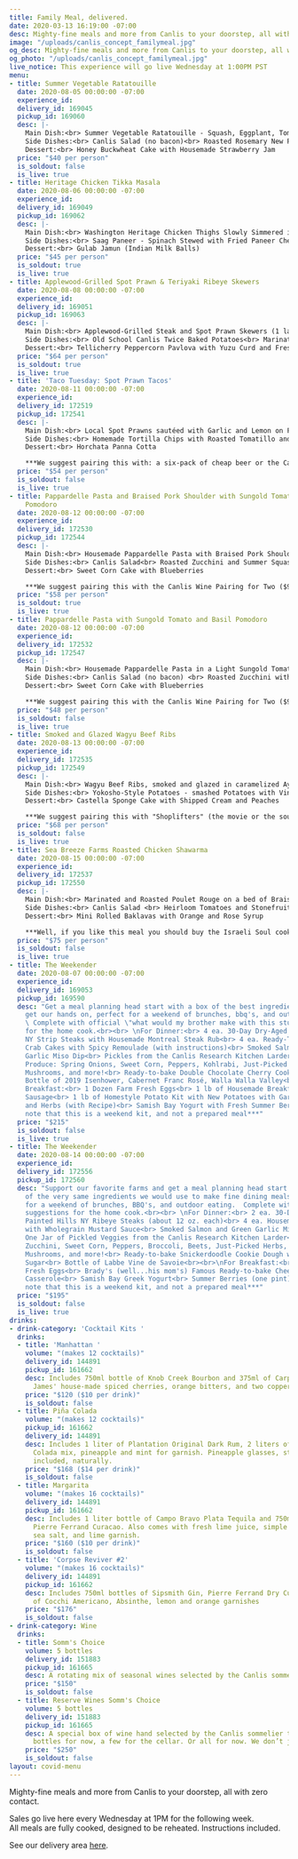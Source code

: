 ```yaml
---
title: Family Meal, delivered.
date: 2020-03-13 16:19:00 -07:00
desc: Mighty-fine meals and more from Canlis to your doorstep, all with zero contact.
image: "/uploads/canlis_concept_familymeal.jpg"
og_desc: Mighty-fine meals and more from Canlis to your doorstep, all with zero contact.
og_photo: "/uploads/canlis_concept_familymeal.jpg"
live_notice: This experience will go live Wednesday at 1:00PM PST
menu:
- title: Summer Vegetable Ratatouille
  date: 2020-08-05 00:00:00 -07:00
  experience_id: 
  delivery_id: 169045
  pickup_id: 169060
  desc: |-
    Main Dish:<br> Summer Vegetable Ratatouille - Squash, Eggplant, Tomato, Red Peppers and Garlic slow-roasted in our wood oven and finished with Basil, Thyme, and Marjoram<br><br>
    Side Dishes:<br> Canlis Salad (no bacon)<br> Roasted Rosemary New Potatoes<br> Fresh Green Bean Salad with Shallots, Herbs, and Grenache Vinaigrette<br> Garlic and Herb Sourdough Rolls<br><br>
    Dessert:<br> Honey Buckwheat Cake with Housemade Strawberry Jam
  price: "$40 per person"
  is_soldout: false
  is_live: true
- title: Heritage Chicken Tikka Masala
  date: 2020-08-06 00:00:00 -07:00
  experience_id: 
  delivery_id: 169049
  pickup_id: 169062
  desc: |-
    Main Dish:<br> Washington Heritage Chicken Thighs Slowly Simmered in a Spiced Masala Curry<br><br>
    Side Dishes:<br> Saag Paneer - Spinach Stewed with Fried Paneer Cheese<br> Wood-Roasted Vadouvan Spiced Cauliflower with Yogurt and Mint Sauce<br> Sourdough Roti (Flatbread)<br> Turmeric Spiced Rice<br><br>
    Dessert:<br> Gulab Jamun (Indian Milk Balls)
  price: "$45 per person"
  is_soldout: true
  is_live: true
- title: Applewood-Grilled Spot Prawn & Teriyaki Ribeye Skewers
  date: 2020-08-08 00:00:00 -07:00
  experience_id: 
  delivery_id: 169051
  pickup_id: 169063
  desc: |-
    Main Dish:<br> Applewood-Grilled Steak and Spot Prawn Skewers (1 large of each) loaded with Pineapple, Onions, and Shishito Peppers and Served with Teriyaki Glaze<br><br>
    Side Dishes:<br> Old School Canlis Twice Baked Potatoes<br> Marinated Heirloom Tomatoes with Alliums, Fennel, and Blackberry Vinegar<br> Canlis Salad<br> Garlic and Herb Sourdough Rolls<br><br>
    Dessert:<br> Tellicherry Peppercorn Pavlova with Yuzu Curd and Fresh Raspberries
  price: "$64 per person"
  is_soldout: true
  is_live: true
- title: 'Taco Tuesday: Spot Prawn Tacos'
  date: 2020-08-11 00:00:00 -07:00
  experience_id: 
  delivery_id: 172519
  pickup_id: 172541
  desc: |-
    Main Dish:<br> Local Spot Prawns sautéed with Garlic and Lemon on Flour Tortillas with Cabbage, Lime, and Cilantro with Avocado Crema<br><br>
    Side Dishes:<br> Homemade Tortilla Chips with Roasted Tomatillo and Poblano Salsa<br> Elotes-Style Corn with Crema, Cilantro, Cotija, and Lime<br> Roasted Alvarez Farm Peppers and Radish Salad<br><br>
    Dessert:<br> Horchata Panna Cotta

    ***We suggest pairing this with: a six-pack of cheap beer or the Canlis Margarita Kit***
  price: "$54 per person"
  is_soldout: false
  is_live: true
- title: Pappardelle Pasta and Braised Pork Shoulder with Sungold Tomato and Basil
    Pomodoro
  date: 2020-08-12 00:00:00 -07:00
  experience_id: 
  delivery_id: 172530
  pickup_id: 172544
  desc: |-
    Main Dish:<br> Housemade Pappardelle Pasta with Braised Pork Shoulder - in a Light Sungold Tomato and Basil Pomodoro<br><br>
    Side Dishes:<br> Canlis Salad<br> Roasted Zucchini and Summer Squash with Oregano and Anise Hyssop from the Canlis Garden<br> Roasted and Chilled Corn Salad with Burrata and Calabrian Chilies<br> Garlic and Herb Sourdough Rolls<br><br>
    Dessert:<br> Sweet Corn Cake with Blueberries

    ***We suggest pairing this with the Canlis Wine Pairing for Two ($90), or that pre-COVID bottle of red you were saving and should just drink right now and watch the Godfather or the Godfather II - but never the Godfather The Godfather III.***
  price: "$58 per person"
  is_soldout: true
  is_live: true
- title: Pappardelle Pasta with Sungold Tomato and Basil Pomodoro
  date: 2020-08-12 00:00:00 -07:00
  experience_id: 
  delivery_id: 172532
  pickup_id: 172547
  desc: |-
    Main Dish:<br> Housemade Pappardelle Pasta in a Light Sungold Tomato and Basil Pomodoro<br><br>
    Side Dishes:<br> Canlis Salad (no bacon) <br> Roasted Zucchini with Oregano and Anise Hyssop from the Canlis Garden<br> Roasted and Chilled Corn Salad with Burrata and Calabrian Chilies<br> Garlic and Herb Sourdough Rolls<br><br>
    Dessert:<br> Sweet Corn Cake with Blueberries

    ***We suggest pairing this with the Canlis Wine Pairing for Two ($90), or that pre-COVID bottle of red you were saving and should just drink right now and watch the Godfather or the Godfather II - but never the Godfather The Godfather III.***
  price: "$48 per person"
  is_soldout: false
  is_live: true
- title: Smoked and Glazed Wagyu Beef Ribs
  date: 2020-08-13 00:00:00 -07:00
  experience_id: 
  delivery_id: 172535
  pickup_id: 172549
  desc: |-
    Main Dish:<br> Wagyu Beef Ribs, smoked and glazed in caramelized Ayu Sauce and finished with Cilantro, Togarashi Spice, and Lime<br><br>
    Side Dishes:<br> Yokosho-Style Potatoes - smashed Potatoes with Vinegar, Cucumber, Carrot, Mustard Seeds, and Onions<br> Housemade Mac Salad<br> Little Gem Lettuce and Cabbage Salad with Red Onion, Toasted Almonds, and Chickpea Miso Dressing<br><br>
    Dessert:<br> Castella Sponge Cake with Shipped Cream and Peaches

    ***We suggest pairing this with "Shoplifters" (the movie or the soundtrack) and an ice-cold Kirin Ichiban***
  price: "$68 per person"
  is_soldout: false
  is_live: true
- title: Sea Breeze Farms Roasted Chicken Shawarma
  date: 2020-08-15 00:00:00 -07:00
  experience_id: 
  delivery_id: 172537
  pickup_id: 172550
  desc: |-
    Main Dish:<br> Marinated and Roasted Poulet Rouge on a bed of Braised Onions, Fennel, Summer Herbs, and Labneh Yogurt<br><br>
    Side Dishes:<br> Canlis Salad <br> Heirloom Tomatoes and Stonefruit with a Quince and Tomato Vinaigrette<br> Marinated and Chilled Cucumbers with Fresno Chilies and Mint<br> Homemade Sourdough Pita from our wood oven<br> Roasted Eggplant Babaganoush<br><br>
    Dessert:<br> Mini Rolled Baklavas with Orange and Rose Syrup

    ***Well, if you like this meal you should buy the Israeli Soul cookbook by Mike Solmonov and Steven Cook.  It also pairs well with a bottle of  Vöcal Sabroso (CA)***
  price: "$75 per person"
  is_soldout: false
  is_live: true
- title: The Weekender
  date: 2020-08-07 00:00:00 -07:00
  experience_id: 
  delivery_id: 169053
  pickup_id: 169590
  desc: "Get a meal planning head start with a box of the best ingredients we can
    get our hands on, perfect for a weekend of brunches, bbq's, and outdoor eating.
    \ Complete with official \"what would my brother make with this stuff\" suggestions
    for the home cook.<br><br> \nFor Dinner:<br> 4 ea. 30-Day Dry-Aged Painted Hills
    NY Strip Steaks with Housemade Montreal Steak Rub<br> 4 ea. Ready-To-Pan-Fry Dungeness
    Crab Cakes with Spicy Remoulade (with instructions)<br> Smoked Salmon and Green
    Garlic Miso Dip<br> Pickles from the Canlis Research Kitchen Larder<br> Fresh
    Produce: Spring Onions, Sweet Corn, Peppers, Kohlrabi, Just-Picked Herbs, Sno-Valley
    Mushrooms, and more!<br> Ready-to-bake Double Chocolate Cherry Cookie Dough<br>
    Bottle of 2019 Isenhower, Cabernet Franc Rosé, Walla Walla Valley<br><br>\nFor
    Breakfast:<br> 1 Dozen Farm Fresh Eggs<br> 1 lb of Housemade Breakfast Chorizo
    Sausage<br> 1 lb of Homestyle Potato Kit with New Potatoes with Garlic, Peppers,
    and Herbs (with Recipe)<br> Samish Bay Yogurt with Fresh Summer Berries and Cherries<br><br>\n***Please
    note that this is a weekend kit, and not a prepared meal***"
  price: "$215"
  is_soldout: false
  is_live: true
- title: The Weekender
  date: 2020-08-14 00:00:00 -07:00
  experience_id: 
  delivery_id: 172556
  pickup_id: 172560
  desc: "Support our favorite farms and get a meal planning head start with a box
    of the very same ingredients we would use to make fine dining meals from.  Perfect
    for a weekend of brunches, BBQ's, and outdoor eating.  Complete with tips and
    suggestions for the home cook.<br><br> \nFor Dinner:<br> 2 ea. 30-Day Dry-Aged
    Painted Hills NY Ribeye Steaks (about 12 oz. each)<br> 4 ea. Housemade Bratwursts
    with Wholegrain Mustard Sauce<br> Smoked Salmon and Green Garlic Miso Dip<br>
    One Jar of Pickled Veggies from the Canlis Research Kitchen Larder<br> Fresh Produce:
    Zucchini, Sweet Corn, Peppers, Broccoli, Beets, Just-Picked Herbs, Sno-Valley
    Mushrooms, and more!<br> Ready-to-bake Snickerdoodle Cookie Dough with Cinnamon
    Sugar<br> Bottle of Labbe Vine de Savoie<br><br>\nFor Breakfast:<br> 1 Dozen Farm
    Fresh Eggs<br> Brady's (well...his mom's) Famous Ready-to-bake Cheesy Hashbrown
    Casserole<br> Samish Bay Greek Yogurt<br> Summer Berries (one pint)<br><br>\n***Please
    note that this is a weekend kit, and not a prepared meal***"
  price: "$195"
  is_soldout: false
  is_live: true
drinks:
- drink-category: 'Cocktail Kits '
  drinks:
  - title: 'Manhattan '
    volume: "(makes 12 cocktails)"
    delivery_id: 144891
    pickup_id: 161662
    desc: Includes 750ml bottle of Knob Creek Bourbon and 375ml of Carpano Antica,
      James' house-made spiced cherries, orange bitters, and two copper garnish picks.
    price: "$120 ($10 per drink)"
    is_soldout: false
  - title: Piña Colada
    volume: "(makes 12 cocktails)"
    pickup_id: 161662
    delivery_id: 144891
    desc: Includes 1 liter of Plantation Original Dark Rum, 2 liters of Canlis Pina
      Colada mix, pineapple and mint for garnish. Pineapple glasses, straws and umbrellas
      included, naturally.
    price: "$168 ($14 per drink)"
    is_soldout: false
  - title: Margarita
    volume: "(makes 16 cocktails)"
    delivery_id: 144891
    pickup_id: 161662
    desc: Includes 1 liter bottle of Campo Bravo Plata Tequila and 750ml bottle of
      Pierre Ferrand Curacao. Also comes with fresh lime juice, simple syrup, Jacobsen
      sea salt, and lime garnish.
    price: "$160 ($10 per drink)"
    is_soldout: false
  - title: 'Corpse Reviver #2'
    volume: "(makes 16 cocktails)"
    delivery_id: 144891
    pickup_id: 161662
    desc: Includes 750ml bottles of Sipsmith Gin, Pierre Ferrand Dry Curacao and 375ml
      of Cocchi Americano, Absinthe, lemon and orange garnishes
    price: "$176"
    is_soldout: false
- drink-category: Wine
  drinks:
  - title: Somm's Choice
    volume: 5 bottles
    delivery_id: 151883
    pickup_id: 161665
    desc: A rotating mix of seasonal wines selected by the Canlis sommelier team.
    price: "$150"
    is_soldout: false
  - title: Reserve Wines Somm's Choice
    volume: 5 bottles
    delivery_id: 151883
    pickup_id: 161665
    desc: A special box of wine hand selected by the Canlis sommelier team. A few
      bottles for now, a few for the cellar. Or all for now. We don’t judge.
    price: "$250"
    is_soldout: false
layout: covid-menu
---
```


Mighty-fine meals and more from Canlis to your doorstep, all with zero contact.

Sales go live here every Wednesday at 1PM for the following week.<br> All meals are fully cooked, designed to be reheated. Instructions included.

See our delivery area [here](/deliverymap).
